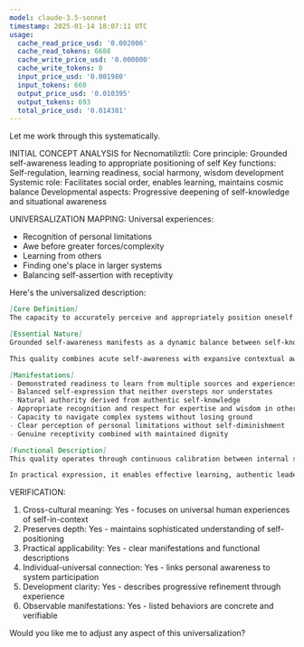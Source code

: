 ```yaml
---
model: claude-3.5-sonnet
timestamp: 2025-01-14 18:07:11 UTC
usage:
  cache_read_price_usd: '0.002006'
  cache_read_tokens: 6688
  cache_write_price_usd: '0.000000'
  cache_write_tokens: 0
  input_price_usd: '0.001980'
  input_tokens: 660
  output_price_usd: '0.010395'
  output_tokens: 693
  total_price_usd: '0.014381'
---
```


Let me work through this systematically.

INITIAL CONCEPT ANALYSIS for Necnomatiliztli:
Core principle: Grounded self-awareness leading to appropriate positioning of self
Key functions: Self-regulation, learning readiness, social harmony, wisdom development
Systemic role: Facilitates social order, enables learning, maintains cosmic balance
Developmental aspects: Progressive deepening of self-knowledge and situational awareness

UNIVERSALIZATION MAPPING:
Universal experiences:
- Recognition of personal limitations
- Awe before greater forces/complexity
- Learning from others
- Finding one's place in larger systems
- Balancing self-assertion with receptivity

Here's the universalized description:

```markdown
[Core Definition]
The capacity to accurately perceive and appropriately position oneself within larger systems of meaning, relationship, and reality. This grounded self-awareness enables both receptivity to learning and conscious participation in social and natural orders while maintaining clear recognition of one's scope and limitations.

[Essential Nature]
Grounded self-awareness manifests as a dynamic balance between self-knowledge and system-knowledge, creating a state of conscious receptivity. Unlike mere self-deprecation or passive deference, it represents an active, clear-sighted recognition of one's actual position, capabilities, and responsibilities within multiple overlapping contexts - from immediate relationships to larger natural and social systems.

This quality combines acute self-awareness with expansive contextual awareness, enabling both appropriate self-assertion and proper receptivity. It facilitates learning, growth, and effective participation in complex systems while maintaining authentic recognition of personal boundaries and limitations.

[Manifestations]
- Demonstrated readiness to learn from multiple sources and experiences
- Balanced self-expression that neither oversteps nor understates
- Natural authority derived from authentic self-knowledge
- Appropriate recognition and respect for expertise and wisdom in others
- Capacity to navigate complex systems without losing ground
- Clear perception of personal limitations without self-diminishment
- Genuine receptivity combined with maintained dignity

[Functional Description]
This quality operates through continuous calibration between internal self-awareness and external contextual awareness. It develops through repeated experiences of successfully navigating complex situations while maintaining authentic self-recognition. The process involves constant adjustment of self-positioning based on accurate reading of context, leading to increasingly refined judgment about appropriate engagement levels and modes.

In practical expression, it enables effective learning, authentic leadership, and harmonious participation in various systems. People embodying this quality naturally inspire trust and facilitate cooperation, as their accurate self-positioning creates clarity in relationships and interactions. They demonstrate authority without domination, receptivity without submission, and confidence without overreach.
```

VERIFICATION:
1. Cross-cultural meaning: Yes - focuses on universal human experiences of self-in-context
2. Preserves depth: Yes - maintains sophisticated understanding of self-positioning
3. Practical applicability: Yes - clear manifestations and functional descriptions
4. Individual-universal connection: Yes - links personal awareness to system participation
5. Development clarity: Yes - describes progressive refinement through experience
6. Observable manifestations: Yes - listed behaviors are concrete and verifiable

Would you like me to adjust any aspect of this universalization?